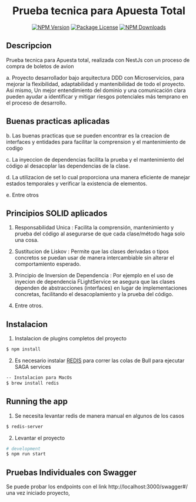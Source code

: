   <h1 align="center"> Prueba tecnica para Apuesta Total </h1>
    <p align="center">
<a href="https://www.npmjs.com/~nestjscore" target="_blank"><img src="https://img.shields.io/npm/v/@nestjs/core.svg" alt="NPM Version" /></a>
<a href="https://www.npmjs.com/~nestjscore" target="_blank"><img src="https://img.shields.io/npm/l/@nestjs/core.svg" alt="Package License" /></a>
<a href="https://www.npmjs.com/~nestjscore" target="_blank"><img src="https://img.shields.io/npm/dm/@nestjs/common.svg" alt="NPM Downloads" /></a>

</p>

## Descripcion

Prueba tecnica para Apuesta total, realizada con NestJs con un proceso de compra de boletos de avion

a. Proyecto desarrollador bajo arquitectura DDD con Microservicios, para mejorar la flexibilidad, adaptabilidad y mantenibilidad de todo el proyecto. Asi mismo, Un mejor entendimiento del dominio y una comunicación clara pueden ayudar a identificar y mitigar riesgos potenciales más temprano en el proceso de desarrollo.

## Buenas practicas aplicadas

b. Las buenas practicas que se pueden encontrar es la creacion de interfaces y entidades para facilitar la comprension y el mantenimiento de codigo

c. La inyeccion de dependencias facilita la prueba y el mantenimiento del código al desacoplar las dependencias de la clase.

d. La utilizacion de set lo cual proporciona una manera eficiente de manejar estados temporales y verificar la existencia de elementos.

e. Entre otros

## Principios SOLID aplicados

1. Responsabilidad Unica : Facilita la comprensión, mantenimiento y prueba del código al asegurarse de que cada clase/método haga solo una cosa.

2. Sustitucion de Liskov : Permite que las clases derivadas o tipos concretos se puedan usar de manera intercambiable sin alterar el comportamiento esperado.

3. Principio de Inversion de Dependencia : Por ejemplo en el uso de inyecion de dependencia FLightService se asegura que las clases dependen de abstracciones (interfaces) en lugar de implementaciones concretas, facilitando el desacoplamiento y la prueba del código.

4. Entre otros.

## Instalacion

1. Instalacion de plugins completos del proyecto

```bash
$ npm install
```

2. Es necesario instalar [REDIS](https://redis.io/downloads/) para correr las colas de Bull para ejecutar SAGA services

```bash
-- Instalacion para MacOs
$ brew install redis
```

## Running the app

1. Se necesita levantar redis de manera manual en algunos de los casos

```bash
$ redis-server
```

2. Levantar el proyecto

```bash
# development
$ npm run start
```

## Pruebas Individuales con Swagger

Se puede probar los endpoints con el link http://localhost:3000/swagger#/ una vez iniciado proyecto,
